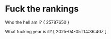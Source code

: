 # Fuck the rankings

Who the hell am I?
{ 25787650 }

What fucking year is it?
[ 2025-04-05T14:36:40Z ]
